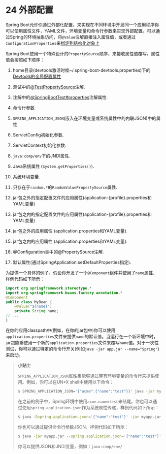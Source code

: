# 24 外部配置

Spring Boot允许你通过外部化配置，来实现在不同环境中开发同一个应用程序你可以使用属性文件，YAML文件，环境变量和命令行参数来实现外部配置。可以通过Spring的环境抽象访问，将`@Value`注解直接注入属性值，或者通过`ConfigurationProperties`来[绑定到结构化对象上]()

Spring Boot使用一个特殊设计的`PropertySource`顺序，来接收属性值覆写。属性值会按照如下顺序：


1. home目录(devtools激活时候~/.spring-boot-devtools.properties)下的[Devtools的全局配置属性]()

2. 测试中的[@TestPropertySource]()注解.

3. 注解中的[@SpringBootTest#properties]()注解属性.

4. 命令行参数

5. `SPRING_APPLICATION_JSON`(嵌入在环境变量或系统属性中的内联JSON)中的属性
 
6. ServletConfig初始化参数.

7. ServletContext初始化参数.

8. `java:comp/env`下的JNDI属性.

9. Java系统属性 (`System.getProperties()`).

10. 系统环境变量.

11. 只存在于`random.*`的`RandomValuePropertySource`属性.

12. jar包之外的指定配置文件的应用属性(application-{profile}.properties和YAML变量)

13. jar包之内的指定配置文件的应用属性(application-{profile}.properties和YAML变量)

14. jar包之外的应用属性 (application.properties和YAML变量).

15. jar包之内的应用属性 (application.properties和YAML变量).

16. @Configuration类中的@PropertySource注解.

17. 默认属性(通过SpringApplication.setDefaultProperties指定).

为提供一个具体的例子，假设你开发了一个`@Component`组件并使用了`name`属性，样例代码如下所示：

```java
import org.springframework.stereotype.*
import org.springframework.beans.factory.annotation.*
@Component
public class MyBean { 
	@Value("${name}")
	private String name;
// ...
}
```

在你的应用classpath中(例如，在你的jar包中)你可以使用`application.properties`文件来提供`name`的默认值。当运行在一个新环境中时，jar包能够使用一个新的`application.properties`文件来覆写`name`值。对于一次性测试，你可以通过特定的命令行开关(例如`java -jar app.jar --name="Spring"`)来启动。

> **小贴士**
> 
> `SPRING_APPLICATION_JSON`属性集能够通过带有环境变量的命令行来提供使用。例如，你可以在UN*X shell中使用以下命令：
> 
> ```bash
> $ SPRING_APPLICATION_JSON='{"acme":{"name":"test"}}' java -jar myapp.jar
> ```
> 
> 在之前的例子中，Spring环境中使用`acme.name=test`来结尾。你也可以通过使用`spring.application.json`作为系统属性传递，样例代码如下所示：
> 
> ```bash
> $ java -Dspring.application.json='{"name":"test"}' -jar myapp.jar
> ```
> 
> 你也可以通过提供命令行参数JSON，样例代码如下所示：
> 
> ```bash
> $ java -jar myapp.jar --spring.application.json='{"name":"test"}'
> ```
> 
> 你可以提供JSON和JNDI变量，例如：`java:comp/env/`







































